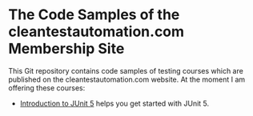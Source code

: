 # The Code Samples of the cleantestautomation.com Membership Site

This Git repository contains code samples of testing courses which are 
published on the cleantestautomation.com website. At the moment I am 
offering these courses:

* [Introduction to JUnit 5](https://github.com/pkainulainen/clean-test-automation/tree/main/introduction-to-junit5) 
  helps you get started with JUnit 5.